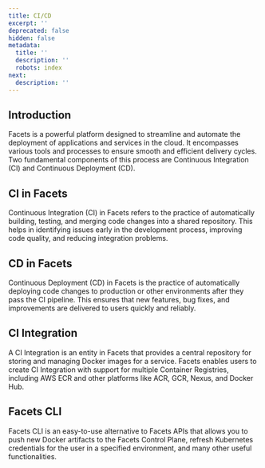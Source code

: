 ```yaml
---
title: CI/CD
excerpt: ''
deprecated: false
hidden: false
metadata:
  title: ''
  description: ''
  robots: index
next:
  description: ''
---
```

## Introduction

Facets is a powerful platform designed to streamline and automate the deployment of applications and services in the cloud. It encompasses various tools and processes to ensure smooth and efficient delivery cycles. Two fundamental components of this process are Continuous Integration (CI) and Continuous Deployment (CD).

## CI in Facets

Continuous Integration (CI) in Facets refers to the practice of automatically building, testing, and merging code changes into a shared repository. This helps in identifying issues early in the development process, improving code quality, and reducing integration problems. 

## CD in Facets

Continuous Deployment (CD) in Facets is the practice of automatically deploying code changes to production or other environments after they pass the CI pipeline. This ensures that new features, bug fixes, and improvements are delivered to users quickly and reliably.

## CI Integration

A CI Integration is an entity in Facets that provides a central repository for storing and managing Docker images for a service. Facets enables users to create CI Integration with support for multiple Container Registries, including AWS ECR and other platforms like ACR, GCR, Nexus, and Docker Hub.

## Facets CLI

Facets CLI is an easy-to-use alternative to Facets APIs that allows you to push new Docker artifacts to the Facets Control Plane, refresh Kubernetes credentials for the user in a specified environment, and many other useful functionalities.